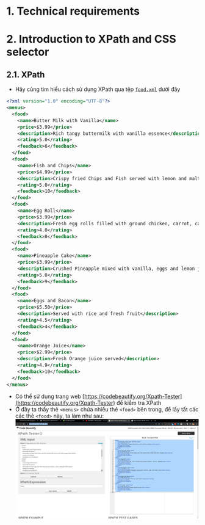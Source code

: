 # 1. Technical requirements
# 2. Introduction to XPath and CSS selector
## 2.1. XPath
* Hãy cùng tìm hiểu cách sử dụng XPath qua tệp [`food.xml`](food.xml) dưới đây
```xml
<?xml version="1.0" encoding="UTF-8"?>
<menus>
  <food>
    <name>Butter Milk with Vanilla</name>
    <price>$3.99</price>
    <description>Rich tangy buttermilk with vanilla essence</description>
    <rating>5.0</rating>
    <feedback>6</feedback>
  </food>
  <food>
    <name>Fish and Chips</name>
    <price>$4.99</price>
    <description>Crispy fried Chips and Fish served with lemon and malt vinegar</description>
    <rating>5.0</rating>
    <feedback>10</feedback>
  </food>
  <food>
    <name>Egg Roll</name>
    <price>$3.99</price>
    <description>Fresh egg rolls filled with ground chicken, carrot, cabbage</description>
    <rating>4.0</rating>
    <feedback>8</feedback>
  </food>
  <food>
    <name>Pineapple Cake</name>
    <price>$3.99</price>
    <description>Crushed Pineapple mixed with vanilla, eggs and lemon juice</description>
    <rating>5.0</rating>
    <feedback>9</feedback>
  </food>
  <food>
    <name>Eggs and Bacon</name>
    <price>$5.50</price>
    <description>Served with rice and fresh fruit</description>
    <rating>4.5</rating>
    <feedback>4</feedback>
  </food>
  <food>
    <name>Orange Juice</name>
    <price>$2.99</price>
    <description>Fresh Orange juice served</description>
    <rating>4.9</rating>
    <feedback>10</feedback>
  </food>
</menus>
```
* Có thể sử dụng trang web [https://codebeautify.org/Xpath-Tester](https://codebeautify.org/Xpath-Tester) để kiểm tra XPath
* Ở đây ta thấy thẻ `<menus>` chứa nhiều thẻ `<food>` bên trong, để lấy tất các các thẻ `<food>` này, ta làm như sau:
  ![](images/03_00.png)
